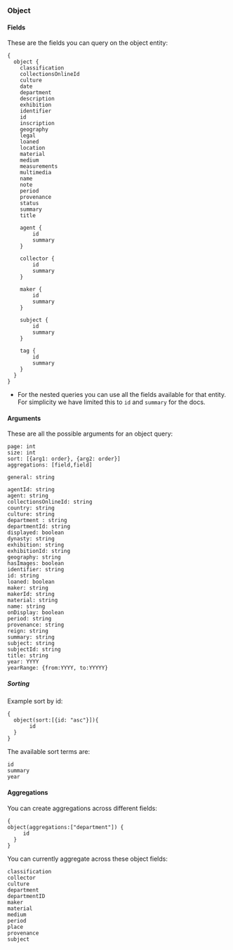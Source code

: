 
### Object

#### Fields
These are the fields you can query on the object entity:

```
{
  object {
    classification
    collectionsOnlineId
    culture 
    date 
    department 
    description 
    exhibition
    identifier
    id
    inscription 
    geography
    legal
    loaned
    location
    material 
    medium 
    measurements
    multimedia 
    name 
    note 
    period 
    provenance 
    status
    summary
    title

    agent {
        id
        summary
    }

    collector {
        id
        summary
    }

    maker {
        id
        summary
    }

    subject {
        id
        summary
    }

    tag {
        id
        summary
    }
  }
}

```
* For the nested queries you can use all the fields available for that entity. For simplicity we have limited this to `id` and `summary` for the docs.

#### Arguments
These are all the possible arguments for an object query:
```
page: int
size: int
sort: [{arg1: order}, {arg2: order}] 
aggregations: [field,field]

general: string

agentId: string
agent: string
collectionsOnlineId: string
country: string
culture: string
department : string
departmentId: string
displayed: boolean
dynasty: string
exhibition: string
exhibitionId: string
geography: string
hasImages: boolean
identifier: string
id: string
loaned: boolean
maker: string
makerId: string
material: string
name: string
onDisplay: boolean
period: string
provenance: string
reign: string
summary: string
subject: string
subjectId: string
title: string
year: YYYY
yearRange: {from:YYYY, to:YYYYY}
```

##### Sorting
Example sort by id:
```
{
  object(sort:[{id: "asc"}]){
       id
  }
}
```
The available sort terms are:
```
id
summary
year
```

#### Aggregations
You can create aggregations across different fields: 
```
{
object(aggregations:["department"]) {
     id    
  }
}
```
You can currently aggregate across these object fields:
```
classification
collector
culture
department
departmentID
maker
material
medium
period
place
provenance
subject
```